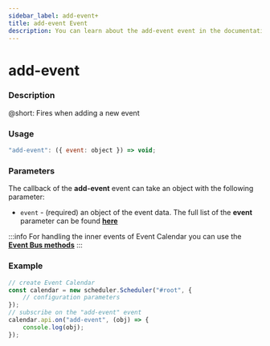 ```yaml
---
sidebar_label: add-event+
title: add-event Event
description: You can learn about the add-event event in the documentation of the DHTMLX JavaScript Event Calendar library. Browse developer guides and API reference, try out code examples and live demos, and download a free 30-day evaluation version of DHTMLX Event Calendar.
---
```


# add-event

### Description

@short: Fires when adding a new event

### Usage

~~~jsx {}
"add-event": ({ event: object }) => void;
~~~

### Parameters

The callback of the **add-event** event can take an object with the following parameter:

- `event` - (required) an object of the event data. The full list of the **event** parameter can be found [**here**](api/config/js_eventcalendar_data_config.md)

:::info
For handling the inner events of Event Calendar you can use the [**Event Bus methods**](api/overview/eventbus_overview.md)
:::

### Example

~~~jsx {6-8}
// create Event Calendar
const calendar = new scheduler.Scheduler("#root", {
	// configuration parameters
});
// subscribe on the "add-event" event
calendar.api.on("add-event", (obj) => {
	console.log(obj);
});
~~~
